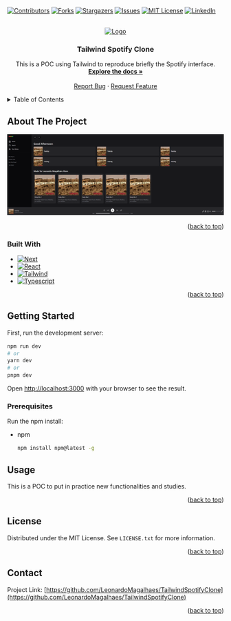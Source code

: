 <!-- Improved compatibility of back to top link: See: https://github.com/othneildrew/Best-README-Template/pull/73 -->
<a name="readme-top"></a>
<!--
*** Thanks for checking out the Best-README-Template. If you have a suggestion
*** that would make this better, please fork the repo and create a pull request
*** or simply open an issue with the tag "enhancement".
*** Don't forget to give the project a star!
*** Thanks again! Now go create something AMAZING! :D
-->



<!-- PROJECT SHIELDS -->
<!--
*** I'm using markdown "reference style" links for readability.
*** Reference links are enclosed in brackets [ ] instead of parentheses ( ).
*** See the bottom of this document for the declaration of the reference variables
*** for contributors-url, forks-url, etc. This is an optional, concise syntax you may use.
*** https://www.markdownguide.org/basic-syntax/#reference-style-links
-->
[![Contributors][contributors-shield]][contributors-url]
[![Forks][forks-shield]][forks-url]
[![Stargazers][stars-shield]][stars-url]
[![Issues][issues-shield]][issues-url]
[![MIT License][license-shield]][license-url]
[![LinkedIn][linkedin-shield]][linkedin-url]



<!-- PROJECT LOGO -->
<br />
<div align="center">
  <a href="https://github.com/LeonardoMagalhaes/TailwindSpotifyClone">
    <img src="https://storage.googleapis.com/pr-newsroom-wp/1/2018/11/Spotify_Logo_CMYK_Green-768x231.png" alt="Logo" width="80" height="80">
  </a>

<h3 align="center">Tailwind Spotify Clone</h3>

  <p align="center">
    This is a POC using Tailwind to reproduce briefly the Spotify interface.
    <br />
    <a href="https://github.com/LeonardoMagalhaes/TailwindSpotifyClone"><strong>Explore the docs »</strong></a>
    <br />
    <br />
    <a href="https://github.com/LeonardoMagalhaes/TailwindSpotifyClone/issues">Report Bug</a>
    ·
    <a href="https://github.com/LeonardoMagalhaes/TailwindSpotifyClone/issues">Request Feature</a>
  </p>
</div>



<!-- TABLE OF CONTENTS -->
<details>
  <summary>Table of Contents</summary>
  <ol>
    <li>
      <a href="#about-the-project">About The Project</a>
      <ul>
        <li><a href="#built-with">Built With</a></li>
      </ul>
    </li>
    <li>
      <a href="#getting-started">Getting Started</a>
      <ul>
        <li><a href="#prerequisites">Pre-requisites</a></li>
      </ul>
    </li>
    <li><a href="#usage">Usage</a></li>
    <li><a href="#license">License</a></li>
    <li><a href="#contact">Contact</a></li>
  </ol>
</details>



<!-- ABOUT THE PROJECT -->
## About The Project

![Product Name Screen Shot][product-screenshot]

<p align="right">(<a href="#readme-top">back to top</a>)</p>



### Built With

* [![Next][Next.js]][Next-url]
* [![React][React.js]][React-url]
* [![Tailwind][TailwindCSS]][Tailwind-url]
* [![Typescript][TypescriptJS]][Typescript-url]

<p align="right">(<a href="#readme-top">back to top</a>)</p>



<!-- GETTING STARTED -->
## Getting Started

First, run the development server:

```bash
npm run dev
# or
yarn dev
# or
pnpm dev
```

Open [http://localhost:3000](http://localhost:3000) with your browser to see the result.



### Prerequisites

Run the npm install:
* npm
  ```sh
  npm install npm@latest -g
  ```



<!-- USAGE EXAMPLES -->
## Usage

This is a POC to put in practice new functionalities and studies.

<p align="right">(<a href="#readme-top">back to top</a>)</p>



<!-- LICENSE -->
## License

Distributed under the MIT License. See `LICENSE.txt` for more information.

<p align="right">(<a href="#readme-top">back to top</a>)</p>



<!-- CONTACT -->
## Contact

Project Link: [https://github.com/LeonardoMagalhaes/TailwindSpotifyClone](https://github.com/LeonardoMagalhaes/TailwindSpotifyClone)

<p align="right">(<a href="#readme-top">back to top</a>)</p>



<!-- MARKDOWN LINKS & IMAGES -->
<!-- https://www.markdownguide.org/basic-syntax/#reference-style-links -->
[contributors-shield]: https://img.shields.io/github/contributors/LeonardoMagalhaes/TailwindSpotifyClone.svg?style=for-the-badge
[contributors-url]: https://github.com/LeonardoMagalhaes/TailwindSpotifyClone/graphs/contributors
[forks-shield]: https://img.shields.io/github/forks/LeonardoMagalhaes/TailwindSpotifyClone.svg?style=for-the-badge
[forks-url]: https://github.com/LeonardoMagalhaes/TailwindSpotifyClone/network/members
[stars-shield]: https://img.shields.io/github/stars/LeonardoMagalhaes/TailwindSpotifyClone.svg?style=for-the-badge
[stars-url]: https://github.com/LeonardoMagalhaes/TailwindSpotifyClone/stargazers
[issues-shield]: https://img.shields.io/github/issues/LeonardoMagalhaes/TailwindSpotifyClone.svg?style=for-the-badge
[issues-url]: https://github.com/LeonardoMagalhaes/TailwindSpotifyClone/issues
[license-shield]: https://img.shields.io/github/license/LeonardoMagalhaes/TailwindSpotifyClone.svg?style=for-the-badge
[license-url]: https://github.com/LeonardoMagalhaes/TailwindSpotifyClone/blob/master/LICENSE.txt
[linkedin-shield]: https://img.shields.io/badge/-LinkedIn-black.svg?style=for-the-badge&logo=linkedin&colorB=555
[linkedin-url]: https://linkedin.com/in/leonardo-magalhães-alves-b6511153
[product-screenshot]: public/Screenshot.png
[Next.js]: https://img.shields.io/badge/next.js-000000?style=for-the-badge&logo=nextdotjs&logoColor=white
[Next-url]: https://nextjs.org/
[React.js]: https://img.shields.io/badge/React-20232A?style=for-the-badge&logo=react&logoColor=61DAFB
[React-url]: https://reactjs.org/
[TailwindCSS]: https://img.shields.io/badge/tailwindcss-06B6D4?style=for-the-badge&logo=tailwindcss&logoColor=white
[Tailwind-url]: https://tailwindcss.com
[TypescriptJS]: https://img.shields.io/badge/typescript-3178C6?style=for-the-badge&logo=typescript&logoColor=white
[Typescript-url]: https://www.typescriptlang.org